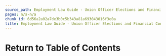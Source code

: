 ```yaml
---
source_path: Employment Law Guide - Union Officer Elections and Financial Controls.md
pages: n/a-n/a
chunk_id: 6d56a2a02a7de3b0c5b343a81a693043016f3e0a
title: Employment Law Guide - Union Officer Elections and Financial Controls
---
```

# Return to Table of Contents
